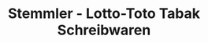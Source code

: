 ---
title: "Stemmler - Lotto-Toto Tabak Schreibwaren"
url: /dillingen-saar/stemmler-lotto-toto-tabak-schreibwaren/
shop: Tabak
---